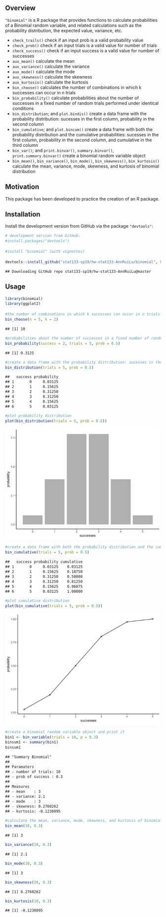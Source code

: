 
Overview
--------

`"binomial"` is a R package that provides functions to calculate probabilities of a Binomial random variable, and related calculations such as the probability distribution, the expected value, variance, etc.

-   `check_trails()` check if an input prob is a valid probability value
-   `check_prob()` check if an input trials is a valid value for number of trials
-   `check_success()` check if an input success is a valid value for number of successes
-   `aux_mean()` calculate the mean
-   `aux_variance()` calculate the variance
-   `aux_mode()` calculate the mode
-   `aux_skewness()` calculate the skewness
-   `aux_kurtosis()` calculate the kurtosis
-   `bin_choose()` calculates the number of combinations in which k successes can occur in n trials
-   `bin_probability()` calculate probabilities about the number of successes in a fixed number of random trials performed under identical conditions
-   `bin_distribution`; and `plot.bindis()` create a data frame with the probability distribution: sucesses in the first column, probability in the second column
-   `bin_cumulative`; and `plot.bincum()` create a data frame with both the probability distribution and the cumulative probabilities: sucesses in the first column, probability in the second column, and cumulative in the third column
-   `bin_var()`; and `print.binvar()`, `summary.binvar()`, `print.summary.binvar()` create a binomial random variable object
-   `bin_mean()`, `bin_variance()`, `bin_mode()`, `bin_skewness()`, `bin_kurtosis()` calculate the mean, variance, mode, skewness, and kurtosis of binomial distribution

Motivation
----------

This package has been developed to practice the creation of an R package.

Installation
------------

Install the development version from GitHub via the package `"devtools"`:

``` r
# development version from GitHub:
#install.packages("devtools")

#install "binomial" (with vignettes)

devtools::install_github("stat133-sp19/hw-stat133-AnnRuiLu/binomial", build_vignettes = TRUE, force = TRUE)
```

    ## Downloading GitHub repo stat133-sp19/hw-stat133-AnnRuiLu@master

Usage
-----

``` r
library(binomial)
library(ggplot2)

#the number of combinations in which k successes can occur in n trials
bin_choose(n = 5, k = 2)
```

    ## [1] 10

``` r
#probabilities about the number of successes in a fixed number of random trials performed under identical conditions
bin_probability(success = 2, trials = 5, prob = 0.5)
```

    ## [1] 0.3125

``` r
#create a data frame with the probability distribution: sucesses in the first column, probability in the second column
bin_distribution(trials = 5, prob = 0.5)
```

    ##   success probability
    ## 1       0     0.03125
    ## 2       1     0.15625
    ## 3       2     0.31250
    ## 4       3     0.31250
    ## 5       4     0.15625
    ## 6       5     0.03125

``` r
#plot probability distribution
plot(bin_distribution(trials = 5, prob = 0.5))
```

![](README_files/figure-markdown_github/unnamed-chunk-2-1.png)

``` r
#create a data frame with both the probability distribution and the cumulative probabilities: sucesses in the first column, probability in the second column, and cumulative in the third column
bin_cumulative(trials = 5, prob = 0.5)
```

    ##   success probability cumulative
    ## 1       0     0.03125    0.03125
    ## 2       1     0.15625    0.18750
    ## 3       2     0.31250    0.50000
    ## 4       3     0.31250    0.81250
    ## 5       4     0.15625    0.96875
    ## 6       5     0.03125    1.00000

``` r
#plot cumulative distribution
plot(bin_cumulative(trials = 5, prob = 0.5))
```

![](README_files/figure-markdown_github/unnamed-chunk-2-2.png)

``` r
#create a binomial random variable object and print it 
bin1 <- bin_variable(trials = 10, p = 0.3)
binsum1 <- summary(bin1)
binsum1
```

    ## "Summary Binomial"
    ## 
    ## Paramaters
    ## - number of trials: 10
    ## - prob of success : 0.3
    ## 
    ## Measures
    ## - mean    : 3 
    ## - variance: 2.1 
    ## - mode    : 3 
    ## - skewness: 0.2760262 
    ## - kurtosis: -0.1238095

``` r
#calculate the mean, variance, mode, skewness, and kurtosis of binomial distribution
bin_mean(10, 0.3)
```

    ## [1] 3

``` r
bin_variance(10, 0.3)
```

    ## [1] 2.1

``` r
bin_mode(10, 0.3)
```

    ## [1] 3

``` r
bin_skewness(10, 0.3)
```

    ## [1] 0.2760262

``` r
bin_kurtosis(10, 0.3)
```

    ## [1] -0.1238095
